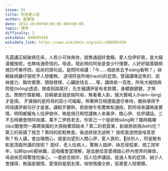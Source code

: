 ```yaml
---
issue: 91
title: 阿爸愛人陪
author: 藍春瑞
date: 2014-10-09T00:00:00.000+08:00
topic: 懷想
difficulty: 3
wikidata: Q98095438
wikidata_link: https://www.wikidata.org/wiki/Q98095438
---
```

先莫講正經破病在床，人若小可袂爽快，就無通遐好食睏，愛人佮伊好衰，是大細漢攏按呢，也無啥通奇怪的。毋過，現此時的阿爸是食少行慢爾，人好好踮厝顛倒規日哼東哼西，起床的頭句話，是問阿母講：「今……咱欲來去予siáng看咧？」袂輸破病雞仔按呢予人想攏無。
逐項阿爸所喃(nauh)的症頭，譬論講喙足焦的、跤袂接力、胸坎實實、頭殼楞楞、心臟欲恬去……等，講倚欲一百改，所有大細間病院傱(tsông)透透，檢查到路尾仔，先生攏講伊是有老款爾，身體猶健健，才煞去。閒閒佇厝歇睏，目睭褫金就欲揣阿母，無看著人影，隨大聲喊人(hiàm‐‐lâng)才是煩。
歹搝搦的是阿母的跤小可礙礙，煞著暝日相連踮邊仔奉待，閣袂堪得予阿母講伊兩句仔才是害。講較歹聽咧，若欲做牛免驚無犁通拖，對阿母來講嘛是實情，明明都攏有人佮伊做伴，嘛是規日咧唸講無人來看伊、關心伊、佮伊講話，三不五時猶會問阿母講，萬不二伊若老去，你家己一个是欲倚siâng咧？臨時臨曜(iāu)閣會問一寡蹛美國的大孫揣著頭路未？第二的若娶某，新娘房欲隔(keh)佗？第三的冊讀了按怎？第四的趁較無食，後過欲按怎過咧？
按呢直透問是啥意思咧？有人講，會出喙關心，就是向望別人關心伊，愛人褒的，𠢕扶別人，阿爸敢有影是頂面所講的按呢？
囡仔、老人佮病人，驚無人插伊、袂忍得孤單，規工拑牢牢，仙掰(pué)都袂離，這咱攏會當理解，是血脈佮意愛覕踮心肝內使弄的緣故，毋過袂忍得驚惶佮操心，一直欲去揣伴、招人佮伊講話，是通人有的症頭，誠少人會擋得，無論是親情、愛情抑是朋友情，啥物情攏仝款，孤單愛人陪爾爾。
